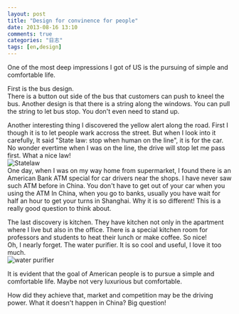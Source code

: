 ```yaml
---
layout: post
title: "Design for convinence for people"
date: 2013-08-16 13:10
comments: true
categories: "日志"
tags: [en,design]
---
```

One of the most deep impressions I got of US is the pursuing of simple and comfortable life.  

First is the bus design.  
There is a button out side of the bus that customers can push to kneel the bus. Another design is that there is a string along the windows. You can pull the string to let bus stop. You don't even need to stand up.  

Another interesting thing I discovered the yellow alert along the road. First I though it is to let people wark accross the street. But when I look into it carefully, It said "State law: stop when human on the line", it is for the car. No wonder evertime when I was on the line, the drive will stop let me pass first. What a nice law!    
![Statelaw](https://raw.github.com/lukezhg/Freyja/master/statelaw.jpg)  
One day, when I was on my way home from supermarket, I found there is an American Bank ATM special for car drivers near the shops. I have never saw such ATM before in China. You don't have to get out of your car when you using the ATM In China, when you go to banks, usually you have wait for half an hour to get your turns in Shanghai. Why it is so different! This is a really good question to think about.  

The last discovery is kitchen. They have kitchen not only in the apartment where I live but also in the office. There is a special kitchen room for professors and students to heat their lunch or make coffee. So nice!  
Oh, I nearly forget. The water ﻿purifier﻿. It is so cool and useful, I love it too much.  
![water purifier](https://raw.github.com/lukezhg/Freyja/master/water.jpg)  

It is evident that the goal of American people is to pursue a simple and comfortable life. Maybe not very luxurious but comfortable.  

How did they achieve that, market and competition may be the driving power. What it doesn't happen in China? Big question!  
